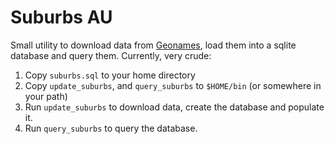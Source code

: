 # Suburbs AU

Small utility to download data from [Geonames](https://www.geonames.org/),
load them into a sqlite database and query them.
Currently, very crude:

1. Copy `suburbs.sql` to your home directory
2. Copy `update_suburbs`, and `query_suburbs` to `$HOME/bin` (or somewhere in your path)
3. Run `update_suburbs` to download data, create the database and populate it.
4. Run `query_suburbs` to query the database.
